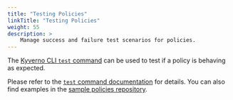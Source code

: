 ```yaml
---
title: "Testing Policies"
linkTitle: "Testing Policies"
weight: 55
description: >
    Manage success and failure test scenarios for policies.
---
```


The [Kyverno CLI `test` command](http://localhost:1313/docs/kyverno-cli/#test) can be used to test if a policy is behaving as expected.

Please refer to the [`test` command documentation](http://localhost:1313/docs/kyverno-cli/#test) for details. You can also find examples in the [sample policies repository](https://github.com/kyverno/policies/tree/main/pod-security/tests).